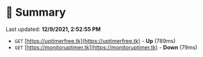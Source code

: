 # 📖 Summary
Last updated: **12/9/2021, 2:52:55 PM**

- `GET` [https://uptimerfree.tk](https://uptimerfree.tk) - **Up** (789ms)
- `GET` [https://monitoruptimer.tk](https://monitoruptimer.tk) - **Down** (79ms)
